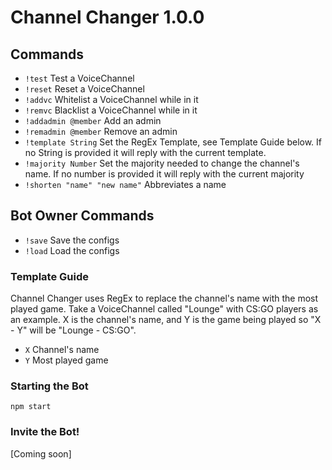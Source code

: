 # Channel Changer 1.0.0
## Commands
 - `!test` Test a VoiceChannel
 - `!reset` Reset a VoiceChannel
 - `!addvc` Whitelist a VoiceChannel while in it
 - `!remvc` Blacklist a VoiceChannel while in it
 - `!addadmin @member` Add an admin
 - `!remadmin @member` Remove an admin
 - `!template String` Set the RegEx Template, see Template Guide below. If no String is provided it will reply with the current template.
 - `!majority Number` Set the majority needed to change the channel's name. If no number is provided it will reply with the current majority
 - `!shorten "name" "new name"` Abbreviates a name

## Bot Owner Commands
 - `!save` Save the configs
 - `!load` Load the configs

### Template Guide
Channel Changer uses RegEx to replace the channel's name with the most played game. Take a VoiceChannel called "Lounge" with CS:GO players as an example. X is the channel's name, and Y is the game being played so "X - Y" will be "Lounge - CS:GO".
 - `X` Channel's name
 - `Y` Most played game

### Starting the Bot
`npm start`

### Invite the Bot!
[Coming soon]

